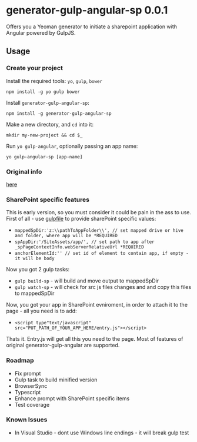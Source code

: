 # generator-gulp-angular-sp 0.0.1

Offers you a Yeoman generator to initiate a sharepoint application with Angular powered by GulpJS.

## Usage

### Create your project

Install the required tools: `yo`, `gulp`, `bower`
```
npm install -g yo gulp bower
```

Install `generator-gulp-angular-sp`:
```
npm install -g generator-gulp-angular-sp
```

Make a new directory, and `cd` into it:
```
mkdir my-new-project && cd $_
```

Run `yo gulp-angular`, optionally passing an app name:
```
yo gulp-angular-sp [app-name]
```

### Original info
[here](README.original.md)

### SharePoint specific features

This is early version, so you must consider it could be pain in the ass to use.
First of all - use [gulpfile](app/templates/_gulpfile.js) to provide sharePoint specific values:

  * `mappedSpDir:'z:\\pathToAppFolder\\', // set mapped drive or hive and folder, where app will be *REQUIRED `
  * `spAppDir:'/SiteAssets/app/', // set path to app after _spPageContextInfo.webServerRelativeUrl *REQUIRED`
  * `anchorElementId:'' // set id of element to contain app, if empty - it will be body`

Now you got 2 gulp tasks:
 * `gulp build-sp` - will build and move output to mappedSpDir
 * `gulp watch-sp` - will check for src js files changes and and copy this files to mappedSpDir
 
Now, you got your app in SharePoint evniroment, in order to attach it to the page - all you need is to add:
 * `<script type"text/javascript" src="PUT_PATH_OF_YOUR_APP_HERE/entry.js"></script>`

Thats it. Entry.js will get all this you need to the page. Most of features of original generator-gulp-angular are supported.

### Roadmap
* Fix prompt
* Gulp task to build minified version
* BrowserSync
* Typescript
* Enhance prompt with SharePoint specific items
* Test coverage


### Known Issues
* In Visual Studio - dont use Windows line endings - it will break gulp test